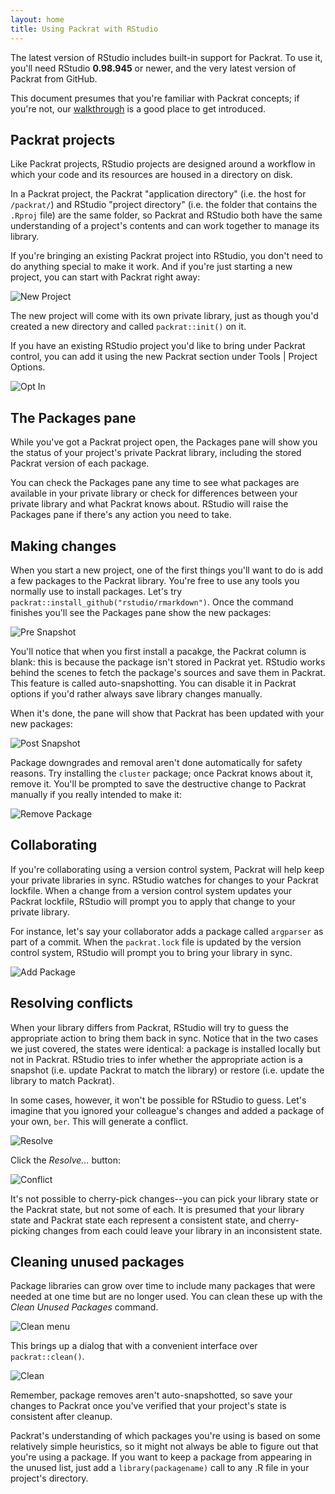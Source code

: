 ```yaml
---
layout: home
title: Using Packrat with RStudio
---
```


The latest version of RStudio includes built-in support for Packrat. To use it,
you'll need RStudio **0.98.945** or newer, and the very latest version of Packrat
from GitHub.

This document presumes that you're familiar with Packrat concepts; if you're
not, our [walkthrough](walkthrough.html) is a good place to get introduced.

## Packrat projects

Like Packrat projects, RStudio projects are designed around a workflow in which
your code and its resources are housed in a directory on disk. 

In a Packrat project, the Packrat "application directory" (i.e. the host for
`/packrat/`) and RStudio "project directory" (i.e. the folder that contains the
`.Rproj` file) are the same folder, so Packrat and RStudio both have the same
understanding of a project's contents and can work together to manage its
library.

If you're bringing an existing Packrat project into RStudio, you don't need to
do anything special to make it work. And if you're just starting a new project,
you can start with Packrat right away:

![New Project](images/rstudio-newproject.png)

The new project will come with its own private library, just as though you'd
created a new directory and called `packrat::init()` on it. 

If you have an existing RStudio project you'd like to bring under Packrat
control, you can add it using the new Packrat section under Tools | Project
Options. 

![Opt In](images/rstudio-optin.png)

## The Packages pane

While you've got a Packrat project open, the Packages pane will show you the
status of your project's private Packrat library, including the stored Packrat
version of each package. 

You can check the Packages pane any time to see what packages are available in
your private library or check for differences between your private library and
what Packrat knows about. RStudio will raise the Packages pane if there's any
action you need to take.

## Making changes

When you start a new project, one of the first things you'll want to do is add
a few packages to the Packrat library. You're free to use any tools you
normally use to install packages. Let's try
`packrat::install_github("rstudio/rmarkdown")`. Once the command finishes
you'll see the Packages pane show the new packages:

![Pre Snapshot](images/rstudio-presnapshot.png)

You'll notice that when you first install a pacakge, the Packrat column is
blank: this is because the package isn't stored in Packrat yet. RStudio works
behind the scenes to fetch the package's sources and save them in Packrat. This
feature is called auto-snapshotting. You can disable it in Packrat options if
you'd rather always save library changes manually.

When it's done, the pane will show that Packrat has been updated with your new
packages:

![Post Snapshot](images/rstudio-snapshotted.png)

Package downgrades and removal aren't done automatically for safety reasons.
Try installing the `cluster` package; once Packrat knows about it, remove it.
You'll be prompted to save the destructive change to Packrat manually if you
really intended to make it: 

![Remove Package](images/rstudio-removepkg.png)

## Collaborating 

If you're collaborating using a version control system, Packrat will help keep
your private libraries in sync. RStudio watches for changes to your Packrat
lockfile. When a change from a version control system updates your Packrat
lockfile, RStudio will prompt you to apply that change to your private library.

For instance, let's say your collaborator adds a package called `argparser` as
part of a commit. When the `packrat.lock` file is updated by the version
control system, RStudio will prompt you to bring your library in sync.

![Add Package](images/rstudio-addpkg.png)

## Resolving conflicts

When your library differs from Packrat, RStudio will try to guess the
appropriate action to bring them back in sync.  Notice that in the two cases we
just covered, the states were identical: a package is installed locally but not
in Packrat. RStudio tries to infer whether the appropriate action is a snapshot
(i.e. update Packrat to match the library) or restore (i.e. update the library
to match Packrat). 

In some cases, however, it won't be possible for RStudio to guess. Let's
imagine that you ignored your colleague's changes and added a package of your
own, `ber`. This will generate a conflict.

![Resolve](images/rstudio-resolve.png)

Click the *Resolve...* button:

![Conflict](images/rstudio-conflict.png)

It's not possible to cherry-pick changes--you can pick your library state or
the Packrat state, but not some of each.  It is presumed that your library
state and Packrat state each represent a consistent state, and cherry-picking
changes from each could leave your library in an inconsistent state.

## Cleaning unused packages

Package libraries can grow over time to include many packages that were needed
at one time but are no longer used. You can clean these up with the *Clean
Unused Packages* command.

![Clean menu](images/rstudio-cleanmenu.png)

This brings up a dialog that with a convenient interface over
`packrat::clean()`. 

![Clean](images/rstudio-clean.png)

Remember, package removes aren't auto-snapshotted, so save your changes to
Packrat once you've verified that your project's state is consistent after
cleanup.

Packrat's understanding of which packages you're using is based on some
relatively simple heuristics, so it might not always be able to figure out that
you're using a package. If you want to keep a package from appearing in the
unused list, just add a `library(packagename)` call to any .R file in your
project's directory. 


